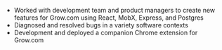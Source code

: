 - Worked with development team and product managers to create new features for Grow.com using React, MobX, Express, and Postgres
- Diagnosed and resolved bugs in a variety software contexts
- Development and deployed a companion Chrome extension for Grow.com

